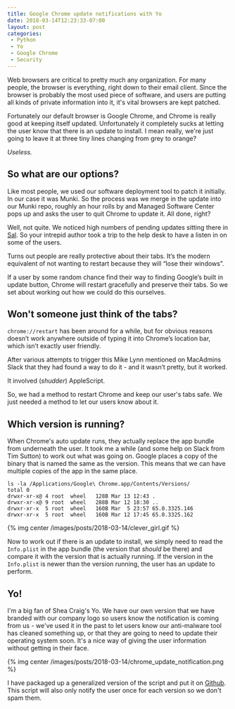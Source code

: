 ```yaml
---
title: Google Chrome update notifications with Yo
date: 2018-03-14T12:23:33-07:00
layout: post
categories:
 - Python
 - Yo
 - Google Chrome
 - Security
---
```

Web browsers are critical to pretty much any organization. For many people, the browser is everything, right down to their email client. Since the browser is probably the most used piece of software, and users are putting all kinds of private information into it, it's vital browsers are kept patched.

Fortunately our default browser is Google Chrome, and Chrome is really good at keeping itself updated. Unfortunately it completely sucks at letting the user know that there is an update to install. I mean really, we're just going to leave it at three tiny lines changing from grey to orange?

_Useless._

## So what are our options?

Like most people, we used our software deployment tool to patch it initially. In our case it was Munki. So the process was we merge in the update into our Munki repo, roughly an hour rolls by and Managed Software Center pops up and asks the user to quit Chrome to update it. All done, right?

Well, not quite. We noticed high numbers of pending updates sitting there in [Sal](https://github.com/salopensource/sal). So your intrepid author took a trip to the help desk to have a listen in on some of the users.

Turns out people are really protective about their tabs. It’s the modern equivalent of not wanting to restart because they will “lose their windows”.

If a user by some random chance find their way to finding Google’s built in update button, Chrome will restart gracefully and preserve their tabs. So we set about working out how we could do this ourselves.

## Won't someone just think of the tabs?

`chrome://restart` has been around for a while, but for obvious reasons doesn’t work anywhere outside of typing it into Chrome’s location bar, which isn’t exactly user friendly.

After various attempts to trigger this Mike Lynn mentioned on MacAdmins Slack that they had found a way to do it - and it wasn’t pretty, but it worked.

It involved (_shudder_) AppleScript.

So, we had a method to restart Chrome and keep our user's tabs safe. We just needed a method to let our users know about it.

## Which version is running?

When Chrome's auto update runs, they actually replace the app bundle from underneath the user. It took me a while (and some help on Slack from Tim Sutton) to work out what was going on. Google places a copy of the binary that is named the same as the version. This means that we can have multiple copies of the app in the same place.

```
ls -la /Applications/Google\ Chrome.app/Contents/Versions/
total 0
drwxr-xr-x@ 4 root  wheel   128B Mar 13 12:43 .
drwxr-xr-x@ 9 root  wheel   288B Mar 12 18:30 ..
drwxr-xr-x  5 root  wheel   160B Mar  5 23:57 65.0.3325.146
drwxr-xr-x  5 root  wheel   160B Mar 12 17:45 65.0.3325.162
```

{% img center /images/posts/2018-03-14/clever_girl.gif %}

Now to work out if there is an update to install, we simply need to read the `Info.plist` in the app bundle (the version that _should_ be there) and compare it with the version that is actually running. If the version in the `Info.plist` is newer than the version running, the user has an update to perform.

## Yo!

I'm a big fan of Shea Craig's Yo. We have our own version that we have branded with our company logo so users know the notification is coming from us - we've used it in the past to let users know our anti-malware tool has cleaned something up, or that they are going to need to update their operating system soon. It's a nice way of giving the user information without getting in their face.

{% img center /images/posts/2018-03-14/chrome_update_notification.png %}

I have packaged up a generalized version of the script and put it on [Github](https://github.com/grahamgilbert/chrome_update_notifier). This script will also only notify the user once for each version so we don't spam them.
